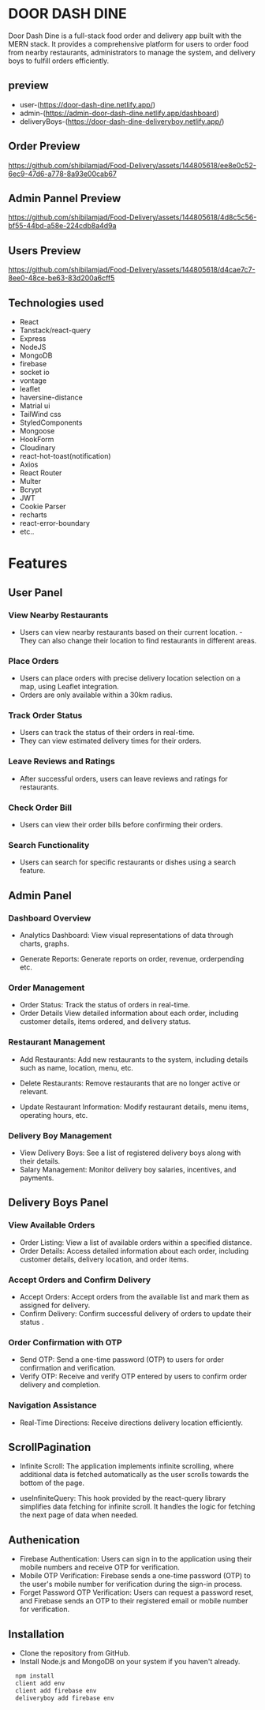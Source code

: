 # DOOR DASH DINE

Door Dash Dine is a full-stack food order and delivery app built with the MERN stack. It provides a comprehensive platform for users to order food from nearby restaurants, administrators to manage the system, and delivery boys to fulfill orders efficiently.

## preview

- user-(https://door-dash-dine.netlify.app/)
- admin-(https://admin-door-dash-dine.netlify.app/dashboard)
- deliveryBoys-(https://door-dash-dine-deliveryboy.netlify.app/)

## Order Preview

https://github.com/shibilamjad/Food-Delivery/assets/144805618/ee8e0c52-6ec9-47d6-a778-8a93e00cab67

## Admin Pannel Preview

https://github.com/shibilamjad/Food-Delivery/assets/144805618/4d8c5c56-bf55-44bd-a58e-224cdb8a4d9a

## Users Preview

https://github.com/shibilamjad/Food-Delivery/assets/144805618/d4cae7c7-8ee0-48ce-be63-83d200a6cff5

## Technologies used

- React
- Tanstack/react-query
- Express
- NodeJS
- MongoDB
- firebase
- socket io
- vontage
- leaflet
- haversine-distance
- Matrial ui
- TailWind css
- StyledComponents
- Mongoose
- HookForm
- Cloudinary
- react-hot-toast(notification)
- Axios
- React Router
- Multer
- Bcrypt
- JWT
- Cookie Parser
- recharts
- react-error-boundary
- etc..

# Features

## User Panel

### View Nearby Restaurants

- Users can view nearby restaurants based on their current location.
  -They can also change their location to find restaurants in different areas.

### Place Orders

- Users can place orders with precise delivery location selection on a map, using Leaflet integration.
- Orders are only available within a 30km radius.

### Track Order Status

- Users can track the status of their orders in real-time.
- They can view estimated delivery times for their orders.

### Leave Reviews and Ratings

- After successful orders, users can leave reviews and ratings for restaurants.

### Check Order Bill

- Users can view their order bills before confirming their orders.

### Search Functionality

- Users can search for specific restaurants or dishes using a search feature.

## Admin Panel

### Dashboard Overview

- Analytics Dashboard: View visual representations of data through charts, graphs.

- Generate Reports: Generate reports on order, revenue, orderpending etc.

### Order Management

- Order Status: Track the status of orders in real-time.
- Order Details View detailed information about each order, including customer details, items ordered, and delivery status.

### Restaurant Management

- Add Restaurants: Add new restaurants to the system, including details such as name, location, menu, etc.

- Delete Restaurants: Remove restaurants that are no longer active or relevant.
- Update Restaurant Information: Modify restaurant details, menu items, operating hours, etc.

### Delivery Boy Management

- View Delivery Boys: See a list of registered delivery boys along with their details.
- Salary Management: Monitor delivery boy salaries, incentives, and payments.

## Delivery Boys Panel

### View Available Orders

- Order Listing: View a list of available orders within a specified distance.
- Order Details: Access detailed information about each order, including customer details, delivery location, and order items.

### Accept Orders and Confirm Delivery

- Accept Orders: Accept orders from the available list and mark them as assigned for delivery.
- Confirm Delivery: Confirm successful delivery of orders to update their status .

### Order Confirmation with OTP

- Send OTP: Send a one-time password (OTP) to users for order confirmation and verification.
- Verify OTP: Receive and verify OTP entered by users to confirm order delivery and completion.

### Navigation Assistance

- Real-Time Directions: Receive directions delivery location efficiently.

## ScrollPagination

- Infinite Scroll: The application implements infinite scrolling, where additional data is fetched automatically as the user scrolls towards the bottom of the page.

- useInfiniteQuery: This hook provided by the react-query library simplifies data fetching for infinite scroll. It handles the logic for fetching the next page of data when needed.

## Authenication

- Firebase Authentication: Users can sign in to the application using their mobile numbers and receive OTP for verification.
- Mobile OTP Verification: Firebase sends a one-time password (OTP) to the user's mobile number for verification during the sign-in process.
- Forget Password OTP Verification: Users can request a password reset, and Firebase sends an OTP to their registered email or mobile number for verification.

## Installation

- Clone the repository from GitHub.
- Install Node.js and MongoDB on your system if you haven't already.

```bash
  npm install
  client add env
  client add firebase env
  deliveryboy add firebase env

```
